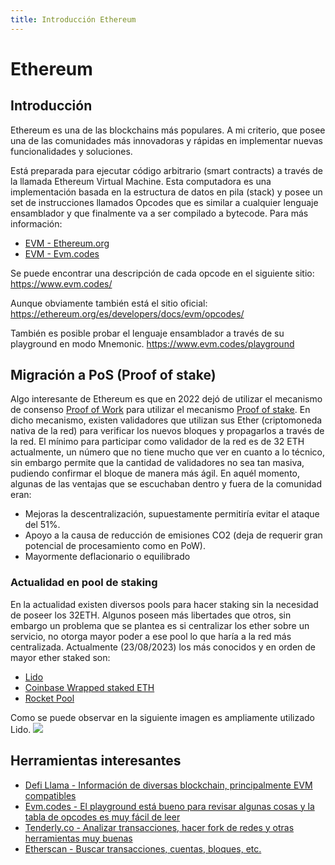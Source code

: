 ```yaml
---
title: Introducción Ethereum
---
```

# Ethereum
## Introducción
Ethereum es una de las blockchains más populares. A mi criterio, que posee una de las comunidades más innovadoras y rápidas en implementar nuevas funcionalidades y soluciones.

Está preparada para ejecutar código arbitrario (smart contracts) a través de la llamada Ethereum Virtual Machine. Esta computadora es una implementación basada en la estructura de datos en pila (stack) y posee un set de instrucciones llamados Opcodes que es similar a cualquier lenguaje ensamblador y que finalmente va a ser compilado a bytecode. Para más información:
- [EVM - Ethereum.org](https://ethereum.org/en/developers/docs/evm/)
- [EVM - Evm.codes](https://www.evm.codes/about)

Se puede encontrar una descripción de cada opcode en el siguiente sitio:
https://www.evm.codes/

Aunque obviamente también está el sitio oficial:
https://ethereum.org/es/developers/docs/evm/opcodes/

También es posible probar el lenguaje ensamblador a través de su playground en modo Mnemonic.
https://www.evm.codes/playground

## Migración a PoS (Proof of stake)
Algo interesante de Ethereum es que en 2022 dejó de utilizar el mecanismo de consenso [Proof of Work](https://ethereum.org/en/developers/docs/consensus-mechanisms/pow/) para utilizar el mecanismo [Proof of stake](https://ethereum.org/en/developers/docs/consensus-mechanisms/pos/).
En dicho mecanismo, existen validadores que utilizan sus Ether (criptomoneda nativa de la red) para verificar los nuevos bloques y propagarlos a través de la red. El mínimo para participar como validador de la red es de 32 ETH actualmente, un número que no tiene mucho que ver en cuanto a lo técnico, sin embargo permite que la cantidad de validadores no sea tan masiva, pudiendo confirmar el bloque de manera más ágil.
En aquél momento, algunas de las ventajas que se escuchaban dentro y fuera de la comunidad eran:
- Mejoras la descentralización, supuestamente permitiría evitar el ataque del 51%.
- Apoyo a la causa de reducción de emisiones CO2 (deja de requerir gran potencial de procesamiento como en PoW).
- Mayormente deflacionario o equilibrado

### Actualidad en pool de staking
En la actualidad existen diversos pools para hacer staking sin la necesidad de poseer los 32ETH. Algunos poseen más libertades que otros, sin embargo un problema que se plantea es si centralizar los ether sobre un servicio, no otorga mayor poder a ese pool lo que haría a la red más centralizada. Actualmente (23/08/2023) los más conocidos y en orden de mayor ether staked son:
- [Lido](https://lido.fi)
- [Coinbase Wrapped staked ETH](https://www.coinbase.com/price/coinbase-wrapped-staked-eth)
- [Rocket Pool](https://rocketpool.net/)

Como se puede observar en la siguiente imagen es ampliamente utilizado Lido.
![](https://i.imgur.com/4BKaI0N.png)


## Herramientas interesantes
- [Defi Llama - Información de diversas blockchain, principalmente EVM compatibles](https://defillama.com/)
- [Evm.codes - El playground está bueno para revisar algunas cosas y la tabla de opcodes es muy fácil de leer](https://evm.codes)
- [Tenderly.co - Analizar transacciones, hacer fork de redes y otras herramientas muy buenas](https://tenderly.co)
- [Etherscan - Buscar transacciones, cuentas, bloques, etc.](https://etherscan.io)
